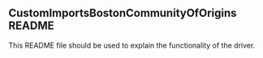 ## CustomImportsBostonCommunityOfOrigins README

This README file should be used to explain the functionality of the driver.
